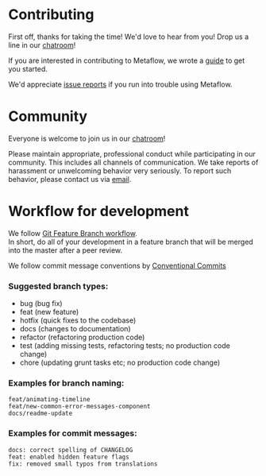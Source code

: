 # Contributing

First off, thanks for taking the time! We'd love to hear from you! Drop us a line in our [chatroom](http://chat.metaflow.org)!

If you are interested in contributing to Metaflow, we wrote a [guide](https://docs.metaflow.org/introduction/contributing-to-metaflow#contributing-code-and-issues)
to get you started.

We'd appreciate [issue reports](https://github.com/Netflix/metaflow/issues) if you run into trouble using Metaflow.

# Community

Everyone is welcome to join us in our [chatroom](http://chat.metaflow.org)!

Please maintain appropriate, professional conduct while participating in our community. This includes all channels of
communication. We take reports of harassment or unwelcoming behavior very seriously. To report such behavior, please
contact us via [email](mailto:help@metaflow.org).

# Workflow for development

We follow [Git Feature Branch workflow](https://www.atlassian.com/git/tutorials/comparing-workflows/feature-branch-workflow).
<br/>In short, do all of your development in a feature branch that will be merged into the master after a peer review.

We follow commit message conventions by [Conventional Commits](https://www.conventionalcommits.org/en/v1.0.0/)

### Suggested branch types:

- bug (bug fix)
- feat (new feature)
- hotfix (quick fixes to the codebase)
- docs (changes to documentation)
- refactor (refactoring production code)
- test (adding missing tests, refactoring tests; no production code change)
- chore (updating grunt tasks etc; no production code change)

### Examples for branch naming:

`feat/animating-timeline`
<br/>`feat/new-common-error-messages-component`
<br/>`docs/readme-update`

### Examples for commit messages:

`docs: correct spelling of CHANGELOG`
<br/>`feat: enabled hidden feature flags`
<br/>`fix: removed small typos from translations`
